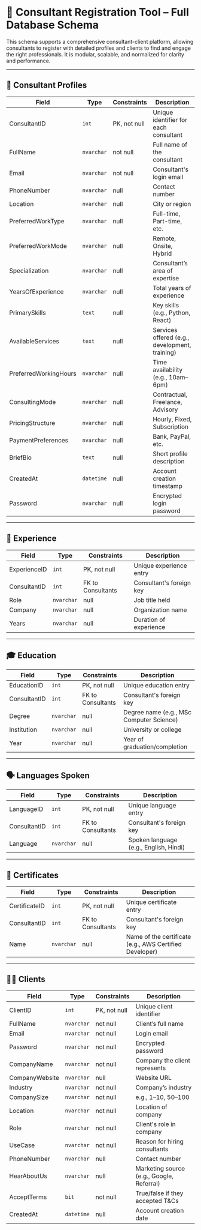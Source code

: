 
# 📘 Consultant Registration Tool – Full Database Schema

This schema supports a comprehensive consultant-client platform, allowing consultants to register with detailed profiles and clients to find and engage the right professionals. It is modular, scalable, and normalized for clarity and performance.

---

## 👤 Consultant Profiles

| **Field**               | **Type**     | **Constraints**  | **Description**                              |
|------------------------|--------------|------------------|----------------------------------------------|
| ConsultantID           | `int`        | PK, not null     | Unique identifier for each consultant        |
| FullName               | `nvarchar`   | not null         | Full name of the consultant                  |
| Email                  | `nvarchar`   | not null         | Consultant's login email                     |
| PhoneNumber            | `nvarchar`   | null             | Contact number                               |
| Location               | `nvarchar`   | null             | City or region                               |
| PreferredWorkType      | `nvarchar`   | null             | Full-time, Part-time, etc.                   |
| PreferredWorkMode      | `nvarchar`   | null             | Remote, Onsite, Hybrid                       |
| Specialization         | `nvarchar`   | null             | Consultant’s area of expertise               |
| YearsOfExperience      | `nvarchar`   | null             | Total years of experience                    |
| PrimarySkills          | `text`       | null             | Key skills (e.g., Python, React)             |
| AvailableServices      | `text`       | null             | Services offered (e.g., development, training) |
| PreferredWorkingHours  | `nvarchar`   | null             | Time availability (e.g., 10am–6pm)           |
| ConsultingMode         | `nvarchar`   | null             | Contractual, Freelance, Advisory             |
| PricingStructure       | `nvarchar`   | null             | Hourly, Fixed, Subscription                  |
| PaymentPreferences     | `nvarchar`   | null             | Bank, PayPal, etc.                           |
| BriefBio               | `text`       | null             | Short profile description                    |
| CreatedAt              | `datetime`   | null             | Account creation timestamp                   |
| Password               | `nvarchar`   | null             | Encrypted login password                     |

---

## 💼 Experience

| **Field**     | **Type**     | **Constraints**  | **Description**                |
|---------------|--------------|------------------|--------------------------------|
| ExperienceID  | `int`        | PK, not null     | Unique experience entry        |
| ConsultantID  | `int`        | FK to Consultants| Consultant's foreign key       |
| Role          | `nvarchar`   | null             | Job title held                 |
| Company       | `nvarchar`   | null             | Organization name              |
| Years         | `nvarchar`   | null             | Duration of experience         |

---

## 🎓 Education

| **Field**     | **Type**     | **Constraints**  | **Description**                          |
|---------------|--------------|------------------|------------------------------------------|
| EducationID   | `int`        | PK, not null     | Unique education entry                   |
| ConsultantID  | `int`        | FK to Consultants| Consultant's foreign key                 |
| Degree        | `nvarchar`   | null             | Degree name (e.g., MSc Computer Science) |
| Institution   | `nvarchar`   | null             | University or college                    |
| Year          | `nvarchar`   | null             | Year of graduation/completion            |

---

## 🗣️ Languages Spoken

| **Field**     | **Type**     | **Constraints**  | **Description**                          |
|---------------|--------------|------------------|------------------------------------------|
| LanguageID    | `int`        | PK, not null     | Unique language entry                    |
| ConsultantID  | `int`        | FK to Consultants| Consultant's foreign key                 |
| Language      | `nvarchar`   | null             | Spoken language (e.g., English, Hindi)   |

---

## 📜 Certificates

| **Field**     | **Type**     | **Constraints**  | **Description**                          |
|---------------|--------------|------------------|------------------------------------------|
| CertificateID | `int`        | PK, not null     | Unique certificate entry                 |
| ConsultantID  | `int`        | FK to Consultants| Consultant's foreign key                 |
| Name          | `nvarchar`   | null             | Name of the certificate (e.g., AWS Certified Developer) |

---

## 🧑‍💼 Clients

| **Field**       | **Type**     | **Constraints**  | **Description**                          |
|------------------|--------------|------------------|------------------------------------------|
| ClientID         | `int`        | PK, not null     | Unique client identifier                 |
| FullName         | `nvarchar`   | not null         | Client’s full name                       |
| Email            | `nvarchar`   | not null         | Login email                              |
| Password         | `nvarchar`   | not null         | Encrypted password                       |
| CompanyName      | `nvarchar`   | not null         | Company the client represents            |
| CompanyWebsite   | `nvarchar`   | null             | Website URL                              |
| Industry         | `nvarchar`   | not null         | Company’s industry                       |
| CompanySize      | `nvarchar`   | not null         | e.g., 1–10, 50–100                       |
| Location         | `nvarchar`   | not null         | Location of company                      |
| Role             | `nvarchar`   | not null         | Client's role in company                 |
| UseCase          | `nvarchar`   | not null         | Reason for hiring consultants            |
| PhoneNumber      | `nvarchar`   | null             | Contact number                           |
| HearAboutUs      | `nvarchar`   | null             | Marketing source (e.g., Google, Referral)|
| AcceptTerms      | `bit`        | not null         | True/false if they accepted T&Cs         |
| CreatedAt        | `datetime`   | null             | Account creation date                    |

